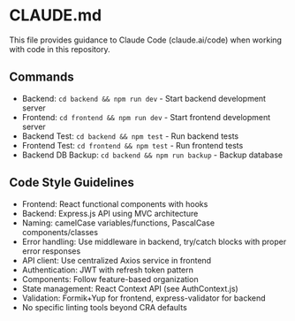 # CLAUDE.md

This file provides guidance to Claude Code (claude.ai/code) when working with code in this repository.

## Commands
- Backend: `cd backend && npm run dev` - Start backend development server
- Frontend: `cd frontend && npm run dev` - Start frontend development server
- Backend Test: `cd backend && npm test` - Run backend tests
- Frontend Test: `cd frontend && npm test` - Run frontend tests
- Backend DB Backup: `cd backend && npm run backup` - Backup database

## Code Style Guidelines
- Frontend: React functional components with hooks
- Backend: Express.js API using MVC architecture
- Naming: camelCase variables/functions, PascalCase components/classes
- Error handling: Use middleware in backend, try/catch blocks with proper error responses
- API client: Use centralized Axios service in frontend
- Authentication: JWT with refresh token pattern
- Components: Follow feature-based organization
- State management: React Context API (see AuthContext.js)
- Validation: Formik+Yup for frontend, express-validator for backend
- No specific linting tools beyond CRA defaults